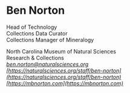 Ben Norton
============
Head of Technology  
Collections Data Curator  
Collections Manager of Mineralogy

North Carolina Museum of Natural Sciences  
Research & Collections  
*[ben.norton@naturalsciences.org](ben.norton@naturalsciences.org)*  
*[https://naturalsciences.org/staff/ben-norton](https://naturalsciences.org/staff/ben-norton)*  
*[https://mbnorton.com](https://mbnorton.com)*
